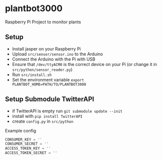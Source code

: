 # plantbot3000
Raspberry Pi Project to monitor plants

## Setup

* Install jasper on your Raspberry Pi
* Upload `src/sensor/sensor.ino` to the Arduino
* Connect the Arduino with the Pi with USB
* Ensure that  `/dev/ttyACM0` is the correct device on your Pi (or change it in `src/python/sensor_reader.py`)
* Run `src/install.sh`
* Set the environment variable `export PLANTBOT_HOME=PATH/TO/PLANTBOT3000`

## Setup Submodule TwitterAPI

* if TwitterAPI is empty run `git submodule update --init`
* install with `pip install TwitterAPI`
* create `config.py` in `src/python`

Example config

```python
CONSUMER_KEY = ''
CONSUMER_SECRET = ''
ACCESS_TOKEN_KEY = ''
ACCESS_TOKEN_SECRET = ''
```
